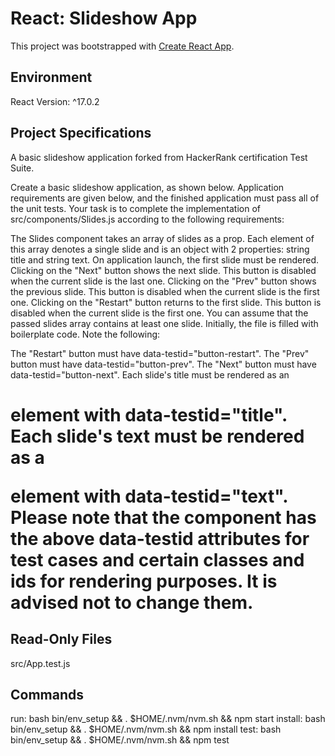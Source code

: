 # React: Slideshow App

This project was bootstrapped with [Create React App](https://github.com/facebook/create-react-app).

## Environment
React Version: ^17.0.2

## Project Specifications

A basic slideshow application forked from HackerRank certification Test Suite.

Create a basic slideshow application, as shown below. Application requirements are given below, and the finished application must pass all of the unit tests.
Your task is to complete the implementation of src/components/Slides.js according to the following requirements:

The Slides component takes an array of slides as a prop. Each element of this array denotes a single slide and is an object with 2 properties: string title and string text.
On application launch, the first slide must be rendered.
Clicking on the "Next" button shows the next slide. This button is disabled when the current slide is the last one.
Clicking on the "Prev" button shows the previous slide. This button is disabled when the current slide is the first one.
Clicking on the "Restart" button returns to the first slide. This button is disabled when the current slide is the first one.
You can assume that the passed slides array contains at least one slide.
Initially, the file is filled with boilerplate code. Note the following:

The "Restart" button must have data-testid="button-restart".
The "Prev" button must have data-testid="button-prev".
The "Next" button must have data-testid="button-next".
Each slide's title must be rendered as an <h1> element with data-testid="title".
Each slide's text must be rendered as a <p> element with data-testid="text".
Please note that the component has the above data-testid attributes for test cases and certain classes and ids for rendering purposes. It is advised not to change them.

## Read-Only Files

src/App.test.js
## Commands

run:
bash bin/env_setup && . $HOME/.nvm/nvm.sh && npm start
install:
bash bin/env_setup && . $HOME/.nvm/nvm.sh && npm install
test:
bash bin/env_setup && . $HOME/.nvm/nvm.sh && npm test
